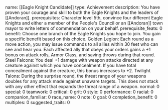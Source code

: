 name: [[Eagle Knight Candidate]]
type: Achievement
description: You have proven your courage and skill to both the Eagle Knights and the leaders of [[Andoran]].
prerequisites: Character level 5th, convince four different Eagle Knights and either a member of the People's Council or an [[Andoran]] town mayor to write letters of commendation on your behalf.
prerequisite_feats: 0
benefit: Choose one branch of the Eagle Knights you hope to join. You gain a specific benefit based on this choice. Golden Legion: Each round as a move action, you may issue commands to all allies within 30 feet who can see and hear you. Each affected ally that obeys your orders gains a +1 bonus on attack rolls, Armor Class, and saving throws during that round. Steel Falcons: You deal +1 damage with weapon attacks directed at any creature against which you have concealment. If you have total concealment against the creature, this bonus increases to +2. Twilight Talons: During the surprise round, the threat range of your weapons doubles for any attack made against unaware targets. This does not stack with any other effect that expands the threat range of a weapon.
normal: 0
special: 0
teamwork: 0
critical: 0
grit: 0
style: 0
performance: 0
racial: 0
companion_familiar: 0
race_name: 0
note: 0
goal: 0
completion_benefit: 0
multiples: 0
suggested_traits: 0
